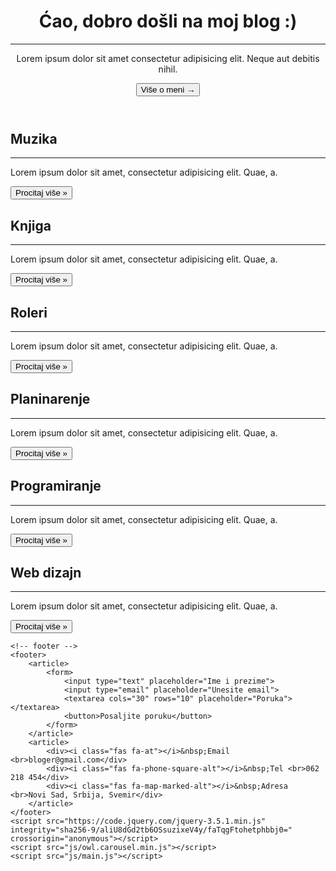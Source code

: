 <!DOCTYPE html>
<html lang="en">

<head>
    <meta charset="UTF-8">
    <meta name="viewport" content="width=device-width, initial-scale=1.0">
    <title>Bloger</title>
    <script src="https://kit.fontawesome.com/a076d05399.js"></script>
    <link rel="stylesheet" href="css/owl.carousel.min.css">
    <link rel="stylesheet" href="css/owl.theme.default.min.css">
    <link rel="stylesheet" href="2-bloger/css/style.css">
</head>

<body>
    <!--header-->
    <header>
        <h1>Ćao, dobro došli na moj blog :)</h1>
        <hr>
        <p>Lorem ipsum dolor sit amet consectetur adipisicing elit. Neque aut debitis nihil.</p>
        <button>Više o meni &rarr;</button>
    </header>
    <!-- blog -->
    <section class="blog">
        <article>
            <h2>Muzika</h2>
            <hr>
            <p>Lorem ipsum dolor sit amet, consectetur adipisicing elit. Quae, a.</p>
            <button>Procitaj više &raquo;</button>
        </article>
        <article>
            <h2>Knjiga</h2>
            <hr>
            <p>Lorem ipsum dolor sit amet, consectetur adipisicing elit. Quae, a.</p>
            <button>Procitaj više &raquo;</button>
        </article>
        <article>
            <h2>Roleri</h2>
            <hr>
            <p>Lorem ipsum dolor sit amet, consectetur adipisicing elit. Quae, a.</p>
            <button>Procitaj više &raquo;</button>
        </article>
        <article>
            <h2>Planinarenje</h2>
            <hr>
            <p>Lorem ipsum dolor sit amet, consectetur adipisicing elit. Quae, a.</p>
            <button>Procitaj više &raquo;</button>
        </article>
        <article>
            <h2>Programiranje</h2>
            <hr>
            <p>Lorem ipsum dolor sit amet, consectetur adipisicing elit. Quae, a.</p>
            <button>Procitaj više &raquo;</button>
        </article>
        <article>
            <h2>Web dizajn</h2>
            <hr>
            <p>Lorem ipsum dolor sit amet, consectetur adipisicing elit. Quae, a.</p>
            <button>Procitaj više &raquo;</button>
        </article>
    </section>
    <!-- slider -->
    <section class="slider">
        <div class="owl-carousel owl-theme">
            <div class="item">
                <img src="img/slide1.jpg" alt="">
            </div>
            <div class="item">
                <img src="img/slide2.jpg" alt="">
            </div>
            <div class="item">
                <img src="img/slide3.jpg" alt="">
            </div>
            <div class="item">
                <img src="img/slide4.jpg" alt="">
            </div>
            <div class="item">
                <img src="img/slide5.jpg" alt="">
            </div>
            <div class="item">
                <img src="img/slide6.jpg" alt="">
            </div>
            <div class="item">
                <img src="img/slide7.jpg" alt="">
            </div>
            <div class="item">
                <img src="img/slide8.jpg" alt="">
            </div>
            <div class="item">
                <img src="img/slide9.jpg" alt="">
            </div>
        </div>
    </section>

    <!-- footer -->
    <footer>
        <article>
            <form>
                <input type="text" placeholder="Ime i prezime">
                <input type="email" placeholder="Unesite email">
                <textarea cols="30" rows="10" placeholder="Poruka"></textarea>
                <button>Posaljite poruku</button>
            </form>
        </article>
        <article>
            <div><i class="fas fa-at"></i>&nbsp;Email <br>bloger@gmail.com</div>
            <div><i class="fas fa-phone-square-alt"></i>&nbsp;Tel <br>062 218 454</div>
            <div><i class="fas fa-map-marked-alt"></i>&nbsp;Adresa <br>Novi Sad, Srbija, Svemir</div>
        </article>
    </footer>
    <script src="https://code.jquery.com/jquery-3.5.1.min.js" integrity="sha256-9/aliU8dGd2tb6OSsuzixeV4y/faTqgFtohetphbbj0=" crossorigin="anonymous"></script>
    <script src="js/owl.carousel.min.js"></script>
    <script src="js/main.js"></script>
</body>

</html>
